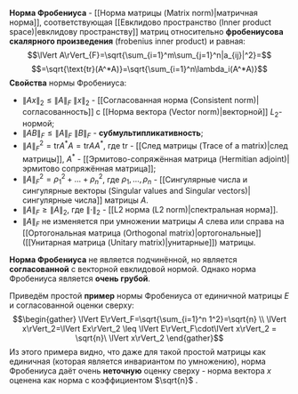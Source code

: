 **Норма Фробениуса** - [[Норма матрицы (Matrix norm)|матричная норма]], соответствующая [[Евклидово пространство (Inner product space)|евклидову пространству]] матриц относительно **фробениусова скалярного произведения** (frobenius inner product) и равная:$$\lVert A\rVert_{F}=\sqrt{\sum_{i=1}^m\sum_{j=1}^n|a_{ij}|^2}=$$$$=\sqrt{\text{tr}(A^*A)}=\sqrt{\sum_{i=1}^n\lambda_i(A^*A)}$$**Свойства** нормы Фробениуса:
- $\lVert Ax\rVert_2\leq\lVert A\rVert_F \ \lVert x\rVert_2$ - [[Согласованная норма (Consistent norm)|согласованность]] с [[Норма вектора (Vector norm)|векторной]] $L_2$-нормой;
- $\lVert AB\rVert_F\leq\lVert A\rVert_F \ \lVert B\rVert_F$ - **субмультипликативность**;
- $\lVert A\rVert_F^2=\text{tr}A^*A=\text{tr}AA^*$, где $\text{tr}$ - [[След матрицы (Trace of a matrix)|след матрицы]], $A^*$ - [[Эрмитово-сопряжённая матрица (Hermitian adjoint)|эрмитово сопряжённая матрица]];
- $\lVert A\rVert_F^2=\rho_1^2+\dots+\rho_n^2$, где $\rho_1,\dots,\rho_n$ - [[Сингулярные числа и сингулярные векторы (Singular values and Singular vectors)|сингулярные числа]] матрицы $A$.
- $\lVert A\rVert_F\geq\lVert A\rVert_2$, где $\lVert\cdot\rVert_2$ - [[L2 норма (L2 norm)|спектральная норма]].
- $\lVert A\rVert_F$ не изменяется при умножении матрицы $A$ слева или справа на [[Ортогональная матрица (Orthogonal matrix)|ортогональные]] ([[Унитарная матрица (Unitary matrix)|унитарные]]) матрицы.

**Норма Фробениуса** не является подчинённой, но является **согласованной** с векторной евклидовой нормой. Однако норма Фробениуса является **очень грубой**.

Приведём простой **пример** нормы Фробениуса от единичной матрицы $E$ и согласованной оценки сверху:$$\begin{gather} \lVert E\rVert_F=\sqrt{\sum_{i=1}^n 1^2}=\sqrt{n} \\ \lVert x\rVert_2=\lVert Ex\rVert_2 \leq \lVert E\rVert_F\cdot\lVert x\rVert_2 = \sqrt{n}\ \lVert x\rVert_2 \end{gather}$$Из этого примера видно, что даже для такой простой матрицы как единичная (которая является инвариантом по умножению), норма Фробениуса даёт очень **неточную** оценку сверху - норма вектора $x$ оценена как норма с коэффициентом $\sqrt{n}$ .